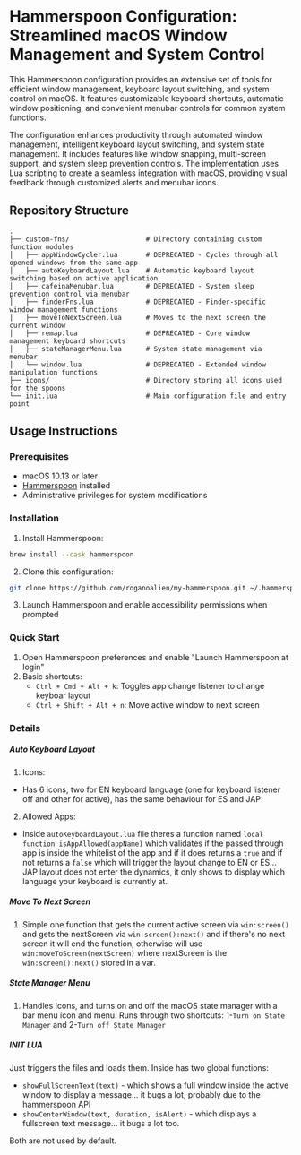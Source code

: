 # Hammerspoon Configuration: Streamlined macOS Window Management and System Control

This Hammerspoon configuration provides an extensive set of tools for efficient window management, keyboard layout switching, and system control on macOS. It features customizable keyboard shortcuts, automatic window positioning, and convenient menubar controls for common system functions.

The configuration enhances productivity through automated window management, intelligent keyboard layout switching, and system state management. It includes features like window snapping, multi-screen support, and system sleep prevention controls. The implementation uses Lua scripting to create a seamless integration with macOS, providing visual feedback through customized alerts and menubar icons.

## Repository Structure
```
.
├── custom-fns/                   # Directory containing custom function modules
│   ├── appWindowCycler.lua       # DEPRECATED - Cycles through all opened windows from the same app
│   ├── autoKeyboardLayout.lua    # Automatic keyboard layout switching based on active application
│   ├── cafeinaMenubar.lua        # DEPRECATED - System sleep prevention control via menubar
│   ├── finderFns.lua             # DEPRECATED - Finder-specific window management functions
│   ├── moveToNextScreen.lua      # Moves to the next screen the current window
│   ├── remap.lua                 # DEPRECATED - Core window management keyboard shortcuts
│   ├── stateManagerMenu.lua      # System state management via menubar
│   └── window.lua                # DEPRECATED - Extended window manipulation functions
├── icons/                        # Directory storing all icons used for the spoons
└── init.lua                      # Main configuration file and entry point
```

## Usage Instructions
### Prerequisites
- macOS 10.13 or later
- [Hammerspoon](https://www.hammerspoon.org/) installed
- Administrative privileges for system modifications

### Installation
1. Install Hammerspoon:
```bash
brew install --cask hammerspoon
```

2. Clone this configuration:
```bash
git clone https://github.com/roganoalien/my-hammerspoon.git ~/.hammerspoon
```

3. Launch Hammerspoon and enable accessibility permissions when prompted

### Quick Start
1. Open Hammerspoon preferences and enable "Launch Hammerspoon at login"
2. Basic shortcuts:
   - `Ctrl + Cmd + Alt + k`: Toggles app change listener to change keyboar layout
   - `Ctrl + Shift + Alt + n`: Move active window to next screen

### Details

##### Auto Keyboard Layout

1. Icons:
- Has 6 icons, two for EN keyboard language (one for keyboard listener off and other for active), has the same behaviour for ES and JAP

2. Allowed Apps:
- Inside `autoKeyboardLayout.lua` file theres a function named `local function isAppAllowed(appName)` which validates if the passed through app is inside the whitelist of the app and if it does returns a `true` and if not returns a `false` which will trigger the layout change to EN or ES... JAP layout does not enter the dynamics, it only shows to display which language your keyboard is currently at. 

##### Move To Next Screen
1. Simple one function that gets the current active screen via `win:screen()` and gets the nextScreen via `win:screen():next()` and if there's no next screen it will end the function, otherwise will use `win:moveToScreen(nextScreen)` where nextScreen is the `win:screen():next()` stored in a var.

##### State Manager Menu
1. Handles Icons, and turns on and off the macOS state manager with a bar menu icon and menu. Runs through two shortcuts: 1-`Turn on State Manager` and 2-`Turn off State Manager`

##### INIT LUA
Just triggers the files and loads them. Inside has two global functions:
- `showFullScreenText(text)` - which shows a full window inside the active window to display a message... it bugs a lot, probably due to the hammerspoon API
- `showCenterWindow(text, duration, isAlert)` - which displays a fullscreen text message... it bugs a lot too.

Both are not used by default. 